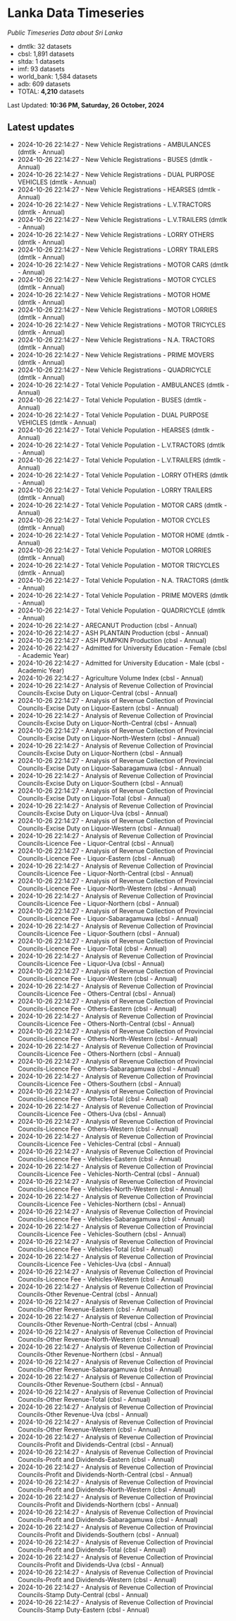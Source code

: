 # Lanka Data Timeseries
*Public Timeseries Data about Sri Lanka*

* dmtlk: 32 datasets
* cbsl: 1,891 datasets
* sltda: 1 datasets
* imf: 93 datasets
* world_bank: 1,584 datasets
* adb: 609 datasets
* TOTAL: **4,210** datasets

Last Updated: **10:36 PM, Saturday, 26 October, 2024**

## Latest updates

* 2024-10-26 22:14:27 - New Vehicle Registrations - AMBULANCES (dmtlk - Annual)
* 2024-10-26 22:14:27 - New Vehicle Registrations - BUSES (dmtlk - Annual)
* 2024-10-26 22:14:27 - New Vehicle Registrations - DUAL PURPOSE VEHICLES (dmtlk - Annual)
* 2024-10-26 22:14:27 - New Vehicle Registrations - HEARSES (dmtlk - Annual)
* 2024-10-26 22:14:27 - New Vehicle Registrations - L.V.TRACTORS (dmtlk - Annual)
* 2024-10-26 22:14:27 - New Vehicle Registrations - L.V.TRAILERS (dmtlk - Annual)
* 2024-10-26 22:14:27 - New Vehicle Registrations - LORRY OTHERS (dmtlk - Annual)
* 2024-10-26 22:14:27 - New Vehicle Registrations - LORRY TRAILERS (dmtlk - Annual)
* 2024-10-26 22:14:27 - New Vehicle Registrations - MOTOR CARS (dmtlk - Annual)
* 2024-10-26 22:14:27 - New Vehicle Registrations - MOTOR CYCLES (dmtlk - Annual)
* 2024-10-26 22:14:27 - New Vehicle Registrations - MOTOR HOME (dmtlk - Annual)
* 2024-10-26 22:14:27 - New Vehicle Registrations - MOTOR LORRIES (dmtlk - Annual)
* 2024-10-26 22:14:27 - New Vehicle Registrations - MOTOR TRICYCLES (dmtlk - Annual)
* 2024-10-26 22:14:27 - New Vehicle Registrations - N.A. TRACTORS (dmtlk - Annual)
* 2024-10-26 22:14:27 - New Vehicle Registrations - PRIME MOVERS (dmtlk - Annual)
* 2024-10-26 22:14:27 - New Vehicle Registrations - QUADRICYCLE (dmtlk - Annual)
* 2024-10-26 22:14:27 - Total Vehicle Population - AMBULANCES (dmtlk - Annual)
* 2024-10-26 22:14:27 - Total Vehicle Population - BUSES (dmtlk - Annual)
* 2024-10-26 22:14:27 - Total Vehicle Population - DUAL PURPOSE VEHICLES (dmtlk - Annual)
* 2024-10-26 22:14:27 - Total Vehicle Population - HEARSES (dmtlk - Annual)
* 2024-10-26 22:14:27 - Total Vehicle Population - L.V.TRACTORS (dmtlk - Annual)
* 2024-10-26 22:14:27 - Total Vehicle Population - L.V.TRAILERS (dmtlk - Annual)
* 2024-10-26 22:14:27 - Total Vehicle Population - LORRY OTHERS (dmtlk - Annual)
* 2024-10-26 22:14:27 - Total Vehicle Population - LORRY TRAILERS (dmtlk - Annual)
* 2024-10-26 22:14:27 - Total Vehicle Population - MOTOR CARS (dmtlk - Annual)
* 2024-10-26 22:14:27 - Total Vehicle Population - MOTOR CYCLES (dmtlk - Annual)
* 2024-10-26 22:14:27 - Total Vehicle Population - MOTOR HOME (dmtlk - Annual)
* 2024-10-26 22:14:27 - Total Vehicle Population - MOTOR LORRIES (dmtlk - Annual)
* 2024-10-26 22:14:27 - Total Vehicle Population - MOTOR TRICYCLES (dmtlk - Annual)
* 2024-10-26 22:14:27 - Total Vehicle Population - N.A. TRACTORS (dmtlk - Annual)
* 2024-10-26 22:14:27 - Total Vehicle Population - PRIME MOVERS (dmtlk - Annual)
* 2024-10-26 22:14:27 - Total Vehicle Population - QUADRICYCLE (dmtlk - Annual)
* 2024-10-26 22:14:27 - ARECANUT Production (cbsl - Annual)
* 2024-10-26 22:14:27 - ASH PLANTAIN Production (cbsl - Annual)
* 2024-10-26 22:14:27 - ASH PUMPKIN Production (cbsl - Annual)
* 2024-10-26 22:14:27 - Admitted for University Education - Female (cbsl - Academic Year)
* 2024-10-26 22:14:27 - Admitted for University Education - Male (cbsl - Academic Year)
* 2024-10-26 22:14:27 - Agriculture Volume Index (cbsl - Annual)
* 2024-10-26 22:14:27 - Analysis of Revenue Collection of Provincial Councils-Excise Duty on Liquor-Central (cbsl - Annual)
* 2024-10-26 22:14:27 - Analysis of Revenue Collection of Provincial Councils-Excise Duty on Liquor-Eastern (cbsl - Annual)
* 2024-10-26 22:14:27 - Analysis of Revenue Collection of Provincial Councils-Excise Duty on Liquor-North-Central (cbsl - Annual)
* 2024-10-26 22:14:27 - Analysis of Revenue Collection of Provincial Councils-Excise Duty on Liquor-North-Western (cbsl - Annual)
* 2024-10-26 22:14:27 - Analysis of Revenue Collection of Provincial Councils-Excise Duty on Liquor-Northern (cbsl - Annual)
* 2024-10-26 22:14:27 - Analysis of Revenue Collection of Provincial Councils-Excise Duty on Liquor-Sabaragamuwa (cbsl - Annual)
* 2024-10-26 22:14:27 - Analysis of Revenue Collection of Provincial Councils-Excise Duty on Liquor-Southern (cbsl - Annual)
* 2024-10-26 22:14:27 - Analysis of Revenue Collection of Provincial Councils-Excise Duty on Liquor-Total (cbsl - Annual)
* 2024-10-26 22:14:27 - Analysis of Revenue Collection of Provincial Councils-Excise Duty on Liquor-Uva (cbsl - Annual)
* 2024-10-26 22:14:27 - Analysis of Revenue Collection of Provincial Councils-Excise Duty on Liquor-Western (cbsl - Annual)
* 2024-10-26 22:14:27 - Analysis of Revenue Collection of Provincial Councils-Licence Fee - Liquor-Central (cbsl - Annual)
* 2024-10-26 22:14:27 - Analysis of Revenue Collection of Provincial Councils-Licence Fee - Liquor-Eastern (cbsl - Annual)
* 2024-10-26 22:14:27 - Analysis of Revenue Collection of Provincial Councils-Licence Fee - Liquor-North-Central (cbsl - Annual)
* 2024-10-26 22:14:27 - Analysis of Revenue Collection of Provincial Councils-Licence Fee - Liquor-North-Western (cbsl - Annual)
* 2024-10-26 22:14:27 - Analysis of Revenue Collection of Provincial Councils-Licence Fee - Liquor-Northern (cbsl - Annual)
* 2024-10-26 22:14:27 - Analysis of Revenue Collection of Provincial Councils-Licence Fee - Liquor-Sabaragamuwa (cbsl - Annual)
* 2024-10-26 22:14:27 - Analysis of Revenue Collection of Provincial Councils-Licence Fee - Liquor-Southern (cbsl - Annual)
* 2024-10-26 22:14:27 - Analysis of Revenue Collection of Provincial Councils-Licence Fee - Liquor-Total (cbsl - Annual)
* 2024-10-26 22:14:27 - Analysis of Revenue Collection of Provincial Councils-Licence Fee - Liquor-Uva (cbsl - Annual)
* 2024-10-26 22:14:27 - Analysis of Revenue Collection of Provincial Councils-Licence Fee - Liquor-Western (cbsl - Annual)
* 2024-10-26 22:14:27 - Analysis of Revenue Collection of Provincial Councils-Licence Fee - Others-Central (cbsl - Annual)
* 2024-10-26 22:14:27 - Analysis of Revenue Collection of Provincial Councils-Licence Fee - Others-Eastern (cbsl - Annual)
* 2024-10-26 22:14:27 - Analysis of Revenue Collection of Provincial Councils-Licence Fee - Others-North-Central (cbsl - Annual)
* 2024-10-26 22:14:27 - Analysis of Revenue Collection of Provincial Councils-Licence Fee - Others-North-Western (cbsl - Annual)
* 2024-10-26 22:14:27 - Analysis of Revenue Collection of Provincial Councils-Licence Fee - Others-Northern (cbsl - Annual)
* 2024-10-26 22:14:27 - Analysis of Revenue Collection of Provincial Councils-Licence Fee - Others-Sabaragamuwa (cbsl - Annual)
* 2024-10-26 22:14:27 - Analysis of Revenue Collection of Provincial Councils-Licence Fee - Others-Southern (cbsl - Annual)
* 2024-10-26 22:14:27 - Analysis of Revenue Collection of Provincial Councils-Licence Fee - Others-Total (cbsl - Annual)
* 2024-10-26 22:14:27 - Analysis of Revenue Collection of Provincial Councils-Licence Fee - Others-Uva (cbsl - Annual)
* 2024-10-26 22:14:27 - Analysis of Revenue Collection of Provincial Councils-Licence Fee - Others-Western (cbsl - Annual)
* 2024-10-26 22:14:27 - Analysis of Revenue Collection of Provincial Councils-Licence Fee - Vehicles-Central (cbsl - Annual)
* 2024-10-26 22:14:27 - Analysis of Revenue Collection of Provincial Councils-Licence Fee - Vehicles-Eastern (cbsl - Annual)
* 2024-10-26 22:14:27 - Analysis of Revenue Collection of Provincial Councils-Licence Fee - Vehicles-North-Central (cbsl - Annual)
* 2024-10-26 22:14:27 - Analysis of Revenue Collection of Provincial Councils-Licence Fee - Vehicles-North-Western (cbsl - Annual)
* 2024-10-26 22:14:27 - Analysis of Revenue Collection of Provincial Councils-Licence Fee - Vehicles-Northern (cbsl - Annual)
* 2024-10-26 22:14:27 - Analysis of Revenue Collection of Provincial Councils-Licence Fee - Vehicles-Sabaragamuwa (cbsl - Annual)
* 2024-10-26 22:14:27 - Analysis of Revenue Collection of Provincial Councils-Licence Fee - Vehicles-Southern (cbsl - Annual)
* 2024-10-26 22:14:27 - Analysis of Revenue Collection of Provincial Councils-Licence Fee - Vehicles-Total (cbsl - Annual)
* 2024-10-26 22:14:27 - Analysis of Revenue Collection of Provincial Councils-Licence Fee - Vehicles-Uva (cbsl - Annual)
* 2024-10-26 22:14:27 - Analysis of Revenue Collection of Provincial Councils-Licence Fee - Vehicles-Western (cbsl - Annual)
* 2024-10-26 22:14:27 - Analysis of Revenue Collection of Provincial Councils-Other Revenue-Central (cbsl - Annual)
* 2024-10-26 22:14:27 - Analysis of Revenue Collection of Provincial Councils-Other Revenue-Eastern (cbsl - Annual)
* 2024-10-26 22:14:27 - Analysis of Revenue Collection of Provincial Councils-Other Revenue-North-Central (cbsl - Annual)
* 2024-10-26 22:14:27 - Analysis of Revenue Collection of Provincial Councils-Other Revenue-North-Western (cbsl - Annual)
* 2024-10-26 22:14:27 - Analysis of Revenue Collection of Provincial Councils-Other Revenue-Northern (cbsl - Annual)
* 2024-10-26 22:14:27 - Analysis of Revenue Collection of Provincial Councils-Other Revenue-Sabaragamuwa (cbsl - Annual)
* 2024-10-26 22:14:27 - Analysis of Revenue Collection of Provincial Councils-Other Revenue-Southern (cbsl - Annual)
* 2024-10-26 22:14:27 - Analysis of Revenue Collection of Provincial Councils-Other Revenue-Total (cbsl - Annual)
* 2024-10-26 22:14:27 - Analysis of Revenue Collection of Provincial Councils-Other Revenue-Uva (cbsl - Annual)
* 2024-10-26 22:14:27 - Analysis of Revenue Collection of Provincial Councils-Other Revenue-Western (cbsl - Annual)
* 2024-10-26 22:14:27 - Analysis of Revenue Collection of Provincial Councils-Profit and Dividends-Central (cbsl - Annual)
* 2024-10-26 22:14:27 - Analysis of Revenue Collection of Provincial Councils-Profit and Dividends-Eastern (cbsl - Annual)
* 2024-10-26 22:14:27 - Analysis of Revenue Collection of Provincial Councils-Profit and Dividends-North-Central (cbsl - Annual)
* 2024-10-26 22:14:27 - Analysis of Revenue Collection of Provincial Councils-Profit and Dividends-North-Western (cbsl - Annual)
* 2024-10-26 22:14:27 - Analysis of Revenue Collection of Provincial Councils-Profit and Dividends-Northern (cbsl - Annual)
* 2024-10-26 22:14:27 - Analysis of Revenue Collection of Provincial Councils-Profit and Dividends-Sabaragamuwa (cbsl - Annual)
* 2024-10-26 22:14:27 - Analysis of Revenue Collection of Provincial Councils-Profit and Dividends-Southern (cbsl - Annual)
* 2024-10-26 22:14:27 - Analysis of Revenue Collection of Provincial Councils-Profit and Dividends-Total (cbsl - Annual)
* 2024-10-26 22:14:27 - Analysis of Revenue Collection of Provincial Councils-Profit and Dividends-Uva (cbsl - Annual)
* 2024-10-26 22:14:27 - Analysis of Revenue Collection of Provincial Councils-Profit and Dividends-Western (cbsl - Annual)
* 2024-10-26 22:14:27 - Analysis of Revenue Collection of Provincial Councils-Stamp Duty-Central (cbsl - Annual)
* 2024-10-26 22:14:27 - Analysis of Revenue Collection of Provincial Councils-Stamp Duty-Eastern (cbsl - Annual)